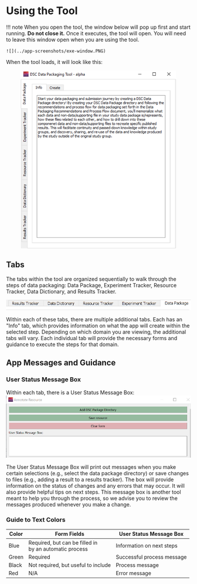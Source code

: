 # Using the Tool

!!! note 
    When you open the tool, the window below will pop up first and start running. **Do not close it.** Once it executes, the tool will open. You will need to leave this window open when you are using the tool.

    ![](../app-screenshots/exe-window.PNG)

When the tool loads, it will look like this:
    <figure markdown>
        ![](../app-screenshots/first-look.PNG)
        <figcaption></figcaption>
    </figure>


## Tabs

The tabs within the tool are organized sequentially to walk through the steps of data packaging: Data Package, Experiment Tracker, Resource Tracker, Data Dictionary, and Results Tracker.

![](../app-screenshots/main-tabs.PNG)

Within each of these tabs, there are multiple additional tabs. Each has an "Info" tab, which provides information on what the app will create within the selected step. Depending on which domain you are viewing, the additional tabs will vary. Each individual tab will provide the necessary forms and guidance to execute the steps for that domain.

## App Messages and Guidance
### User Status Message Box

Within each tab, there is a User Status Message Box:
![](../app-screenshots/usmb-intro.PNG)

The User Status Message Box will print out messages when you make certain selections (e.g., select the data package directory) or save changes to files (e.g., adding a result to a results tracker). The box will provide information on the status of changes and any errors that may occur. It will also provide helpful tips on next steps. This message box is another tool meant to help you through the process, so we advise you to review the messages produced whenever you make a change.

### Guide to Text Colors

| Color   | Form Fields                         | User Status Message Box                   |
| ------- | ----------------------------------- | ----------------------------------------- |
| Blue | Required, but can be filled in <br>by an automatic process | Information on next steps |
| Green| Required | Successful process message |
| Black | Not required, but useful to include | Process message |
| Red | N/A | Error message |